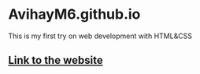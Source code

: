 # AvihayM6.github.io
This is my first try on web development with HTML&amp;CSS

## <a href="https://avihaym6.github.io/">Link to the website</a>
